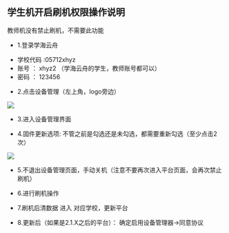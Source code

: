 ## 学生机开启刷机权限操作说明

教师机没有禁止刷机，不需要此功能

- 1.登录学海云舟

 * 学校代码 :05712xhyz
 * 账号 ： xhyz2 （学海云舟的学生，教师账号都可以）
 * 密码 ： 123456
 
- 2.点击设备管理（左上角，logo旁边）


![](/Users/zaze/Desktop/WX20170627-173939@2x.png)


- 3.进入设备管理界面 

- 4.固件更新选项: 不管之前是勾选还是未勾选，都需要重新勾选（至少点击2次）

![](/Users/zaze/Desktop/WX20170627-174047@2x.png)

- 5.不退出设备管理页面，手动关机（注意不要再次进入平台页面，会再次禁止刷机）

- 6.进行刷机操作

- 7.刷机后清数据 进入 对应学校，更新平台

- 8.更新后（如果是2.1.X之后的平台）： 确定启用设备管理器->同意协议


